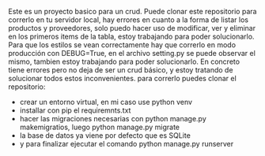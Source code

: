 Este es un proyecto basico para un crud. Puede clonar este repositorio para correrlo en tu servidor local, hay errores en cuanto a la forma de listar los productos y proveedores, 
solo puedo hacer uso de modificar, ver y eliminar en los primeros items de la tabla, estoy trabajando para poder solucionarlo. 
Para que los estilos se vean correctamente hay que correrlo en modo producción con DEBUG=True, en el archivo setting.py se puede observar el mismo, tambien estoy trabajando para poder solucionarlo. 
En concreto tiene errores pero no deja de ser un crud básico, y estoy tratando de solucionar todos estos inconvenientes. para correrlo puedes clonar el repositorio:

- crear un entorno virtual, en mi caso use python venv
- installar con pip el requiremnts.txt
- hacer las migraciones necesarias con python manage.py makemigratios, luego python manage.py migrate
- la base de datos ya viene por defecto que es SQLite
- y para finalizar ejecutar el comando python manage.py runserver
